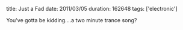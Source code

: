 title: Just a Fad
date: 2011/03/05
duration: 162648
tags: ['electronic']

You've gotta be kidding....a two minute trance song?
